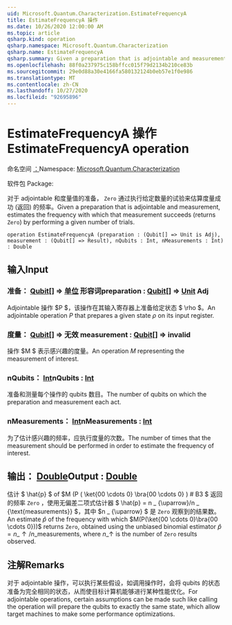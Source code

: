 ```yaml
---
uid: Microsoft.Quantum.Characterization.EstimateFrequencyA
title: EstimateFrequencyA 操作
ms.date: 10/26/2020 12:00:00 AM
ms.topic: article
qsharp.kind: operation
qsharp.namespace: Microsoft.Quantum.Characterization
qsharp.name: EstimateFrequencyA
qsharp.summary: Given a preparation that is adjointable and measurement, estimates the frequency with which that measurement succeeds (returns `Zero`) by performing a given number of trials.
ms.openlocfilehash: 88f0a237975c158bffcc015f79d2134b210ce83b
ms.sourcegitcommit: 29e0d88a30e4166fa580132124b0eb57e1f0e986
ms.translationtype: MT
ms.contentlocale: zh-CN
ms.lasthandoff: 10/27/2020
ms.locfileid: "92695896"
---
```

# <a name="estimatefrequencya-operation"></a><span data-ttu-id="b0ee6-102">EstimateFrequencyA 操作</span><span class="sxs-lookup"><span data-stu-id="b0ee6-102">EstimateFrequencyA operation</span></span>

<span data-ttu-id="b0ee6-103">命名空间 [：](xref:Microsoft.Quantum.Characterization)</span><span class="sxs-lookup"><span data-stu-id="b0ee6-103">Namespace: [Microsoft.Quantum.Characterization](xref:Microsoft.Quantum.Characterization)</span></span>

<span data-ttu-id="b0ee6-104">软件包 [](https://nuget.org/packages/)</span><span class="sxs-lookup"><span data-stu-id="b0ee6-104">Package: [](https://nuget.org/packages/)</span></span>


<span data-ttu-id="b0ee6-105">对于 adjointable 和度量值的准备， `Zero` 通过执行给定数量的试验来估算度量成功 (返回) 的频率。</span><span class="sxs-lookup"><span data-stu-id="b0ee6-105">Given a preparation that is adjointable and measurement, estimates the frequency with which that measurement succeeds (returns `Zero`) by performing a given number of trials.</span></span>

```qsharp
operation EstimateFrequencyA (preparation : (Qubit[] => Unit is Adj), measurement : (Qubit[] => Result), nQubits : Int, nMeasurements : Int) : Double
```


## <a name="input"></a><span data-ttu-id="b0ee6-106">输入</span><span class="sxs-lookup"><span data-stu-id="b0ee6-106">Input</span></span>

### <a name="preparation--qubit--unit-adj"></a><span data-ttu-id="b0ee6-107">准备： [Qubit](xref:microsoft.quantum.lang-ref.qubit)[] => [单位](xref:microsoft.quantum.lang-ref.unit) 形容词</span><span class="sxs-lookup"><span data-stu-id="b0ee6-107">preparation : [Qubit](xref:microsoft.quantum.lang-ref.qubit)[] => [Unit](xref:microsoft.quantum.lang-ref.unit) Adj</span></span>

<span data-ttu-id="b0ee6-108">Adjointable 操作 $P $，该操作在其输入寄存器上准备给定状态 $ \rho $。</span><span class="sxs-lookup"><span data-stu-id="b0ee6-108">An adjointable operation $P$ that prepares a given state $\rho$ on its input register.</span></span>


### <a name="measurement--qubit--__invalidresult__"></a><span data-ttu-id="b0ee6-109">度量： [Qubit](xref:microsoft.quantum.lang-ref.qubit)[] => __无效 <Result>__</span><span class="sxs-lookup"><span data-stu-id="b0ee6-109">measurement : [Qubit](xref:microsoft.quantum.lang-ref.qubit)[] => __invalid<Result>__</span></span> 

<span data-ttu-id="b0ee6-110">操作 $M $ 表示感兴趣的度量。</span><span class="sxs-lookup"><span data-stu-id="b0ee6-110">An operation $M$ representing the measurement of interest.</span></span>


### <a name="nqubits--int"></a><span data-ttu-id="b0ee6-111">nQubits： [Int](xref:microsoft.quantum.lang-ref.int)</span><span class="sxs-lookup"><span data-stu-id="b0ee6-111">nQubits : [Int](xref:microsoft.quantum.lang-ref.int)</span></span>

<span data-ttu-id="b0ee6-112">准备和测量每个操作的 qubits 数目。</span><span class="sxs-lookup"><span data-stu-id="b0ee6-112">The number of qubits on which the preparation and measurement each act.</span></span>


### <a name="nmeasurements--int"></a><span data-ttu-id="b0ee6-113">nMeasurements： [Int](xref:microsoft.quantum.lang-ref.int)</span><span class="sxs-lookup"><span data-stu-id="b0ee6-113">nMeasurements : [Int](xref:microsoft.quantum.lang-ref.int)</span></span>

<span data-ttu-id="b0ee6-114">为了估计感兴趣的频率，应执行度量的次数。</span><span class="sxs-lookup"><span data-stu-id="b0ee6-114">The number of times that the measurement should be performed in order to estimate the frequency of interest.</span></span>



## <a name="output--double"></a><span data-ttu-id="b0ee6-115">输出： [Double](xref:microsoft.quantum.lang-ref.double)</span><span class="sxs-lookup"><span data-stu-id="b0ee6-115">Output : [Double](xref:microsoft.quantum.lang-ref.double)</span></span>

<span data-ttu-id="b0ee6-116">估计 $ \hat{p} $ of $M (P ( \ket{00 \cdots 0} \bra{00 \cdots 0} ) # B3 $ 返回的频率 `Zero` ，使用无偏差二项式估计器 $ \hat{p} = n \_ {\uparrow}/n \_ {\text{measurements}} $，其中 $n \_ {\uparrow} $ 是 `Zero` 观察到的结果数。</span><span class="sxs-lookup"><span data-stu-id="b0ee6-116">An estimate $\hat{p}$ of the frequency with which $M(P(\ket{00 \cdots 0}\bra{00 \cdots 0}))$ returns `Zero`, obtained using the unbiased binomial estimator $\hat{p} = n\_{\uparrow} / n\_{\text{measurements}}$, where $n\_{\uparrow}$ is the number of `Zero` results observed.</span></span>

## <a name="remarks"></a><span data-ttu-id="b0ee6-117">注解</span><span class="sxs-lookup"><span data-stu-id="b0ee6-117">Remarks</span></span>

<span data-ttu-id="b0ee6-118">对于 adjointable 操作，可以执行某些假设，如调用操作时，会将 qubits 的状态准备为完全相同的状态，从而使目标计算机能够进行某种性能优化。</span><span class="sxs-lookup"><span data-stu-id="b0ee6-118">For adjointable operations, certain assumptions can be made such like calling the operation will prepare the qubits to exactly the same state, which allow target machines to make some performance optimizations.</span></span>